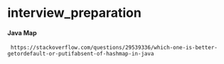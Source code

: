 # interview_preparation

#### Java Map
`
https://stackoverflow.com/questions/29539336/which-one-is-better-getordefault-or-putifabsent-of-hashmap-in-java`
